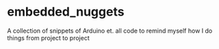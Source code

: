 # embedded_nuggets
A collection of snippets of Arduino et. all code to remind myself how I do things from project to project
